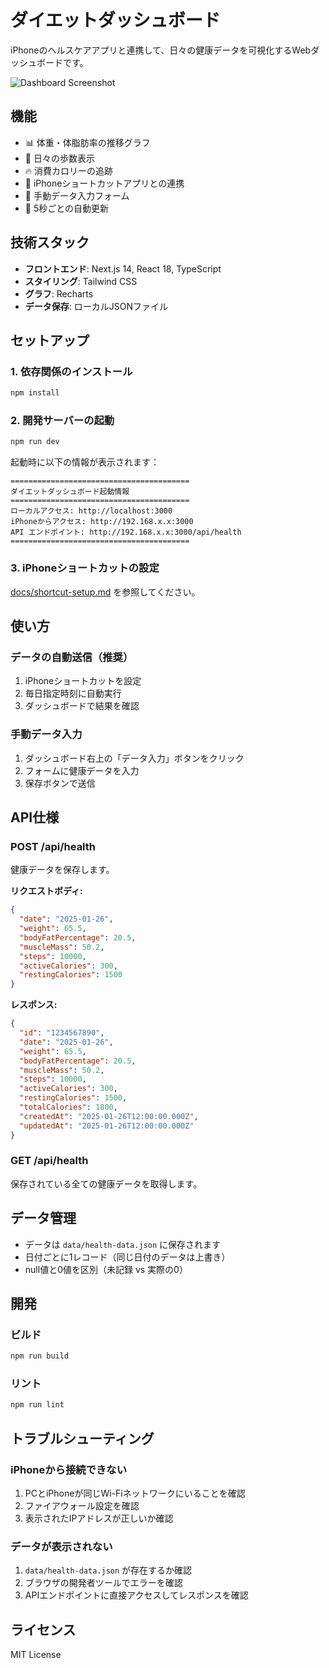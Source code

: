 # ダイエットダッシュボード

iPhoneのヘルスケアアプリと連携して、日々の健康データを可視化するWebダッシュボードです。

![Dashboard Screenshot](docs/images/dashboard-screenshot.png)

## 機能

- 📊 体重・体脂肪率の推移グラフ
- 🚶 日々の歩数表示
- 🔥 消費カロリーの追跡
- 📱 iPhoneショートカットアプリとの連携
- 📝 手動データ入力フォーム
- 🔄 5秒ごとの自動更新

## 技術スタック

- **フロントエンド**: Next.js 14, React 18, TypeScript
- **スタイリング**: Tailwind CSS
- **グラフ**: Recharts
- **データ保存**: ローカルJSONファイル

## セットアップ

### 1. 依存関係のインストール

```bash
npm install
```

### 2. 開発サーバーの起動

```bash
npm run dev
```

起動時に以下の情報が表示されます：
```
========================================
ダイエットダッシュボード起動情報
========================================
ローカルアクセス: http://localhost:3000
iPhoneからアクセス: http://192.168.x.x:3000
API エンドポイント: http://192.168.x.x:3000/api/health
========================================
```

### 3. iPhoneショートカットの設定

[docs/shortcut-setup.md](docs/shortcut-setup.md) を参照してください。

## 使い方

### データの自動送信（推奨）

1. iPhoneショートカットを設定
2. 毎日指定時刻に自動実行
3. ダッシュボードで結果を確認

### 手動データ入力

1. ダッシュボード右上の「データ入力」ボタンをクリック
2. フォームに健康データを入力
3. 保存ボタンで送信

## API仕様

### POST /api/health

健康データを保存します。

**リクエストボディ:**
```json
{
  "date": "2025-01-26",
  "weight": 65.5,
  "bodyFatPercentage": 20.5,
  "muscleMass": 50.2,
  "steps": 10000,
  "activeCalories": 300,
  "restingCalories": 1500
}
```

**レスポンス:**
```json
{
  "id": "1234567890",
  "date": "2025-01-26",
  "weight": 65.5,
  "bodyFatPercentage": 20.5,
  "muscleMass": 50.2,
  "steps": 10000,
  "activeCalories": 300,
  "restingCalories": 1500,
  "totalCalories": 1800,
  "createdAt": "2025-01-26T12:00:00.000Z",
  "updatedAt": "2025-01-26T12:00:00.000Z"
}
```

### GET /api/health

保存されている全ての健康データを取得します。

## データ管理

- データは `data/health-data.json` に保存されます
- 日付ごとに1レコード（同じ日付のデータは上書き）
- null値と0値を区別（未記録 vs 実際の0）

## 開発

### ビルド

```bash
npm run build
```

### リント

```bash
npm run lint
```

## トラブルシューティング

### iPhoneから接続できない

1. PCとiPhoneが同じWi-Fiネットワークにいることを確認
2. ファイアウォール設定を確認
3. 表示されたIPアドレスが正しいか確認

### データが表示されない

1. `data/health-data.json` が存在するか確認
2. ブラウザの開発者ツールでエラーを確認
3. APIエンドポイントに直接アクセスしてレスポンスを確認

## ライセンス

MIT License